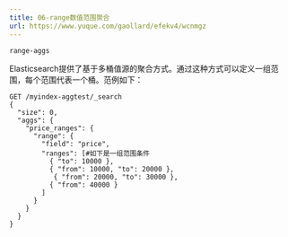 ```yaml
---
title: 06-range数值范围聚合
url: https://www.yuque.com/gaollard/efekv4/wcnmgz
---
```


`range-aggs`

Elasticsearch提供了基于多桶值源的聚合方式。通过这种方式可以定义一组范围，每个范围代表一个桶。范例如下：

    GET /myindex-aggtest/_search
    {
      "size": 0,
      "aggs": {
        "price_ranges": {
          "range": {
            "field": "price",
            "ranges": [#如下是一组范围条件
              { "to": 10000 },
              { "from": 10000, "to": 20000 },
               { "from": 20000, "to": 30000 },
              { "from": 40000 }
            ]
          }
        }
      }
    }
